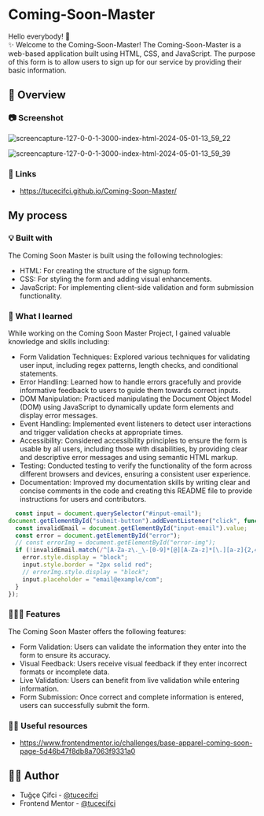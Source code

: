 # Coming-Soon-Master

Hello everybody! 👋 </br>
✨ Welcome to the Coming-Soon-Master! 
 The Coming-Soon-Master is a web-based application built using HTML, CSS, and JavaScript. The purpose of this form is to allow users to sign up for our service by providing their basic information.

## 👀 Overview

### 📷 Screenshot
![screencapture-127-0-0-1-3000-index-html-2024-05-01-13_59_22](https://github.com/tucecifci/Coming-Soon-Master/assets/151346784/82dd156e-e2d4-4dc8-8f12-f15c16274e01)

![screencapture-127-0-0-1-3000-index-html-2024-05-01-13_59_39](https://github.com/tucecifci/Coming-Soon-Master/assets/151346784/879832b0-8097-462e-8357-cd29d8ca7d68)



### 🔗 Links

- https://tucecifci.github.io/Coming-Soon-Master/

## My process

### 💡 Built with

The Coming Soon Master is built using the following technologies:

- HTML: For creating the structure of the signup form.
- CSS: For styling the form and adding visual enhancements.
- JavaScript: For implementing client-side validation and form submission functionality.
  

### 🧠 What I learned

While working on the Coming Soon Master Project, I gained valuable knowledge and skills including:

- Form Validation Techniques: Explored various techniques for validating user input, including regex patterns, length checks, and conditional statements.
- Error Handling: Learned how to handle errors gracefully and provide informative feedback to users to guide them towards correct inputs.
- DOM Manipulation: Practiced manipulating the Document Object Model (DOM) using JavaScript to dynamically update form elements and display error messages.
- Event Handling: Implemented event listeners to detect user interactions and trigger validation checks at appropriate times.
- Accessibility: Considered accessibility principles to ensure the form is usable by all users, including those with disabilities, by providing clear and descriptive error messages and using semantic HTML markup.
- Testing: Conducted testing to verify the functionality of the form across different browsers and devices, ensuring a consistent user experience.
- Documentation: Improved my documentation skills by writing clear and concise comments in the code and creating this README file to provide instructions for users and contributors.


```javascript
  const input = document.querySelector("#input-email");
document.getElementById("submit-button").addEventListener("click", function () {
  const invalidEmail = document.getElementById("input-email").value;
  const error = document.getElementById("error");
  // const errorImg = document.getElementById("error-img");
  if (!invalidEmail.match(/^[A-Za-z\._\-[0-9]*[@][A-Za-z]*[\.][a-z]{2,4}$/)) {
    error.style.display = "block";
    input.style.border = "2px solid red";
    // errorImg.style.display = "block";
    input.placeholder = "email@example/com";
  }
});
```

### 👩🏼‍💻 Features

The Coming Soon Master offers the following features:

- Form Validation: Users can validate the information they enter into the form to ensure its accuracy.
- Visual Feedback: Users receive visual feedback if they enter incorrect formats or incomplete data.
- Live Validation: Users can benefit from live validation while entering information.
- Form Submission: Once correct and complete information is entered, users can successfully submit the form.



### 🤌🏻 Useful resources

- https://www.frontendmentor.io/challenges/base-apparel-coming-soon-page-5d46b47f8db8a7063f9331a0

## 🏳️‍🌈 Author

- Tuğçe Çifci - [@tucecifci](https://github.com/tucecifci)
- Frontend Mentor - [@tucecifci](https://www.frontendmentor.io/profile/tucecifci)
